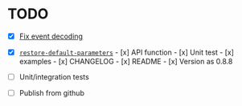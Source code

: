 # TODO

- [x] [Fix event decoding](https://github.com/uhppoted/uhppoted-python/issues/3)

- [x] [`restore-default-parameters`](https://github.com/uhppoted/uhppoted/issues/48)
      - [x] API function
      - [x] Unit test
      - [x] examples
      - [x] CHANGELOG
      - [x] README
      - [x] Version as 0.8.8


- [ ] Unit/integration tests
- [ ] Publish from github

